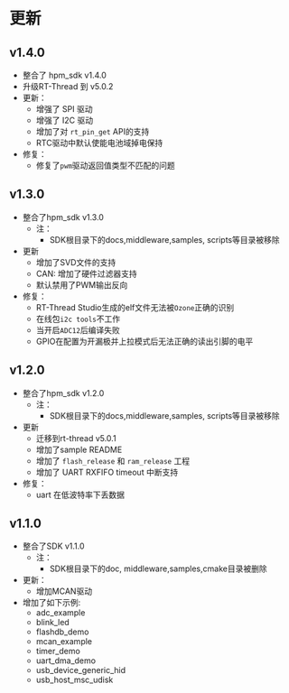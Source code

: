 # 更新

## v1.4.0
- 整合了 hpm_sdk v1.4.0
- 升级RT-Thread 到 v5.0.2
- 更新：
  - 增强了 SPI 驱动
  - 增强了 I2C 驱动
  - 增加了对 `rt_pin_get` API的支持
  - RTC驱动中默认使能电池域掉电保持
- 修复：
  - 修复了`pwm`驱动返回值类型不匹配的问题

## v1.3.0
- 整合了hpm_sdk v1.3.0
  - 注：
    - SDK根目录下的docs,middleware,samples, scripts等目录被移除
- 更新
  - 增加了SVD文件的支持
  - CAN: 增加了硬件过滤器支持
  - 默认禁用了PWM输出反向
- 修复：
  - RT-Thread Studio生成的elf文件无法被`Ozone`正确的识别
  - 在线包`i2c tools`不工作
  - 当开启`ADC12`后编译失败
  - GPIO在配置为开漏极并上拉模式后无法正确的读出引脚的电平

## v1.2.0
- 整合了hpm_sdk v1.2.0
  - 注：
    - SDK根目录下的docs,middleware,samples, scripts等目录被移除
- 更新
  - 迁移到rt-thread v5.0.1
  - 增加了sample README
  - 增加了 `flash_release` 和 `ram_release` 工程
  - 增加了 UART RXFIFO timeout 中断支持
- 修复：
  - uart 在低波特率下丢数据

## v1.1.0
- 整合了SDK v1.1.0
  - 注：
    - SDK根目录下的doc, middleware,samples,cmake目录被删除
- 更新：
  - 增加MCAN驱动
- 增加了如下示例:
  - adc_example
  - blink_led
  - flashdb_demo
  - mcan_example
  - timer_demo
  - uart_dma_demo
  - usb_device_generic_hid
  - usb_host_msc_udisk